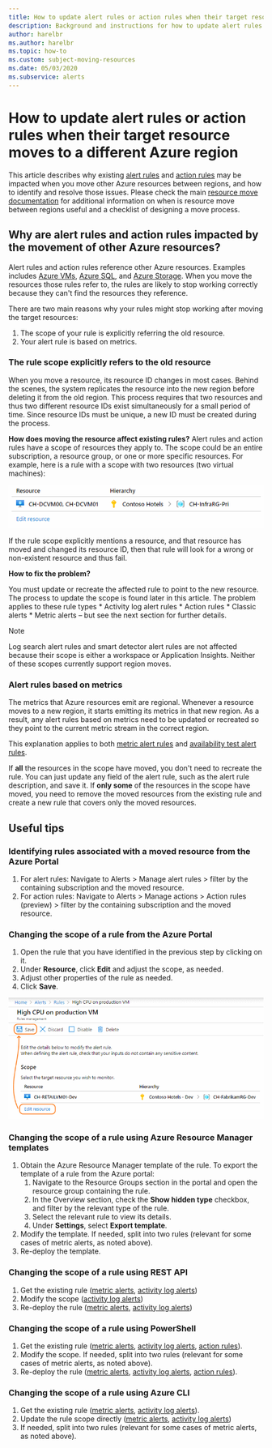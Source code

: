 ```yaml
---
title: How to update alert rules or action rules when their target resource moves to a different Azure region
description: Background and instructions for how to update alert rules or action rules when their target resource moves to a different Azure region. 
author: harelbr
ms.author: harelbr
ms.topic: how-to
ms.custom: subject-moving-resources
ms.date: 05/03/2020
ms.subservice: alerts
---
```

# How to update alert rules or action rules when their target resource moves to a different Azure region

This article describes why existing [alert rules](https://docs.microsoft.com/azure/azure-monitor/platform/alerts-overview) and [action rules](https://docs.microsoft.com/azure/azure-monitor/platform/alerts-action-rules) may be impacted when you move other Azure resources between regions, and how to identify and resolve those issues. Please check the main [resource move documentation](https://docs.microsoft.com/azure/azure-resource-manager/management/move-region) for additional information on when is resource move between regions useful and a checklist of designing a move process.

## Why are alert rules and action rules impacted by the movement of other Azure resources?

Alert rules and action rules reference other Azure resources. Examples includes [Azure VMs](https://docs.microsoft.com/azure/site-recovery/azure-to-azure-tutorial-migrate), [Azure SQL](https://docs.microsoft.com/azure/sql-database/sql-database-move-resources-across-regions), and [Azure Storage](https://docs.microsoft.com/azure/storage/common/storage-account-move). When you move the resources those rules refer to, the rules are likely to stop working correctly because they can't find the resources they reference. 

There are two main reasons why your rules might stop working after moving the target resources:
1. The scope of your rule is explicitly referring the old resource.
2. Your alert rule is based on metrics.

### The rule scope explicitly refers to the old resource

When you move a resource, its resource ID changes in most cases. Behind the scenes, the system replicates the resource into the new region before deleting it from the old region. This process requires that two resources and thus two different resource IDs exist simultaneously for a small period of time. Since resource IDs must be unique, a new ID must be created during the process. 

**How does moving the resource affect existing rules?**
Alert rules and action rules have a scope of resources they apply to. The scope could be an entire subscription, a resource group, or one or more specific resources.
For example, here is a rule with a scope with two resources (two virtual machines):

![Multi resource alert rule](media/alerts-resource-move/multi-resource-alert-rule.png)

If the rule scope explicitly mentions a resource, and that resource has moved and changed its resource ID, then that rule will look for a wrong or non-existent resource and thus fail.

**How to fix the problem?**

You must update or recreate the affected rule to point to the new resource. The process to update the scope is found later in this article.
The problem applies to these rule types
	* Activity log alert rules
	* Action rules
	* Classic alerts
	* Metric alerts – but see the next section for further details.

> [!NOTE]
>
> Log search alert rules and smart detector alert rules are not affected because their scope is either a workspace or Application Insights. Neither of these scopes currently support region moves.


### Alert rules based on metrics

The metrics that Azure resources emit are regional. Whenever a resource moves to a new region, it starts emitting its metrics in that new region. As a result, any alert rules based on metrics need to be updated or recreated so they point to the current metric stream in the correct region.

This explanation applies to both [metric alert rules](alerts-metric-overview.md) and [availability test alert rules](monitor-web-app-availability.md).

If **all** the resources in the scope have moved, you don't need to recreate the rule. You can just update any field of the alert rule, such as the alert rule description, and save it.
If **only some** of the resources in the scope have moved, you need to remove the moved resources from the existing rule and create a new rule that covers only the moved resources.


## Useful tips

### Identifying rules associated with a moved resource from the Azure Portal

1.	For alert rules:
Navigate to Alerts > Manage alert rules > filter by the containing subscription and the moved resource.
2.	For action rules:
Navigate to Alerts > Manage actions > Action rules (preview) > filter by the containing subscription and the moved resource.

### Changing the scope of a rule from the Azure Portal

1.	Open the rule that you have identified in the previous step by clicking on it.
2.	Under **Resource**, click **Edit** and adjust the scope, as needed.
3.	Adjust other properties of the rule as needed.
4.	Click **Save**.

![Change alert rule scope](media/alerts-resource-move/change-alert-rule-scope.png)

### Changing the scope of a rule using Azure Resource Manager templates

1.	Obtain the Azure Resource Manager template of the rule. 	To export the template of a rule from the Azure portal:
	1.	Navigate to the Resource Groups section in the portal and open the resource group containing the rule.
	2.	In the Overview section, check the **Show hidden type** checkbox, and filter by the relevant type of the rule.
	3.	Select the relevant rule to view its details.
	4.	Under **Settings**, select **Export template**.
2.	Modify the template. If needed, split into two rules (relevant for some cases of metric alerts, as noted above).
3.	Re-deploy the template.

### Changing the scope of a rule using REST API

1.	Get the existing rule ([metric alerts](https://docs.microsoft.com/rest/api/monitor/metricalerts/get), [activity log alerts](https://docs.microsoft.com/rest/api/monitor/activitylogalerts/get))
2.	Modify the scope ([activity log alerts](https://docs.microsoft.com/rest/api/monitor/activitylogalerts/update))
3.	Re-deploy the rule ([metric alerts](https://docs.microsoft.com/rest/api/monitor/metricalerts/createorupdate), [activity log alerts](https://docs.microsoft.com/rest/api/monitor/activitylogalerts/createorupdate))

### Changing the scope of a rule using PowerShell

1.	Get the existing rule ([metric alerts](https://docs.microsoft.com/powershell/module/az.monitor/get-azmetricalertrulev2), [activity log alerts](https://docs.microsoft.com/powershell/module/az.monitor/get-azactivitylogalert), [action rules](https://docs.microsoft.com/powershell/module/az.alertsmanagement/Get-AzActionRule)).
2.	Modify the scope. If needed, split into two rules (relevant for some cases of metric alerts, as noted above).
3.	Re-deploy the rule ([metric alerts](https://docs.microsoft.com/powershell/module/az.monitor/add-azmetricalertrulev2), [activity log alerts](https://docs.microsoft.com/powershell/module/az.monitor/enable-azactivitylogalert), [action rules](https://docs.microsoft.com/powershell/module/az.alertsmanagement/set-azactionrule)).

### Changing the scope of a rule using Azure CLI

1.	Get the existing rule ([metric alerts](https://docs.microsoft.com/cli/azure/monitor/metrics/alert?view=azure-cli-latest#az-monitor-metrics-alert-show), [activity log alerts](https://docs.microsoft.com/cli/azure/monitor/activity-log/alert#az-monitor-activity-log-alert-list)).
2.	Update the rule scope directly ([metric alerts](https://docs.microsoft.com/cli/azure/monitor/metrics/alert#az-monitor-metrics-alert-update), [activity log alerts](https://docs.microsoft.com/cli/azure/monitor/activity-log/alert/scope))
3.	If needed, split into two rules (relevant for some cases of metric alerts, as noted above).
